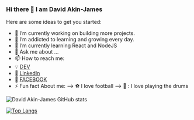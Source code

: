 ### Hi there 👋 I am David Akin-James

Here are some ideas to get you started:

- 🔭 I’m currently working on building more projects.
 - 🌱 I’m addicted to learning and growing every day.
- 🌱 I’m currently learning React and NodeJS
- 💬 Ask me about ...
- 📫 How to reach me:
-  :bulb: [DEV](https://dev.to/davidakinjames)
-  :office: [LinkedIn](https://www.linkedin.com/in/akinwande-david-akin-james-58b411198/)
-  :speech_balloon: [FACEBOOK](https://web.facebook.com/david.akinjames.5/)
- ⚡ Fun fact About me:
--> :soccer: I love football
--> :drum: : I love playing the drums


![David Akin-James GitHub stats](https://github-readme-stats.vercel.app/api?username=DavidAkinJames&show_icons=true&theme=onedark)


[![Top Langs](https://github-readme-stats.vercel.app/api/top-langs/?username=DavidAkinJames)](https://github.com/anuraghazra/github-readme-stats)
